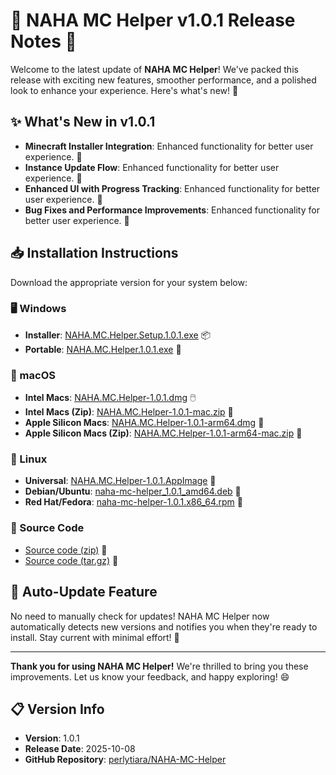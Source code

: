 # 🎉 NAHA MC Helper v1.0.1 Release Notes 🚀

Welcome to the latest update of **NAHA MC Helper**! We've packed this release with exciting new features, smoother performance, and a polished look to enhance your experience. Here's what's new! 🌟

## ✨ What's New in v1.0.1

- **Minecraft Installer Integration**: Enhanced functionality for better user experience. 💎
- **Instance Update Flow**: Enhanced functionality for better user experience. 💎
- **Enhanced UI with Progress Tracking**: Enhanced functionality for better user experience. 💎
- **Bug Fixes and Performance Improvements**: Enhanced functionality for better user experience. 💎

## 📥 Installation Instructions

Download the appropriate version for your system below:

### 🖥️ Windows

- **Installer**: [NAHA.MC.Helper.Setup.1.0.1.exe](https://github.com/perlytiara/NAHA-MC-Helper/releases/download/v1.0.1/NAHA.MC.Helper.Setup.1.0.1.exe) 📦
- **Portable**: [NAHA.MC.Helper.1.0.1.exe](https://github.com/perlytiara/NAHA-MC-Helper/releases/download/v1.0.1/NAHA.MC.Helper.1.0.1.exe) 💼

### 🍎 macOS

- **Intel Macs**: [NAHA.MC.Helper-1.0.1.dmg](https://github.com/perlytiara/NAHA-MC-Helper/releases/download/v1.0.1/NAHA.MC.Helper-1.0.1.dmg) 🖱️
- **Intel Macs (Zip)**: [NAHA.MC.Helper-1.0.1-mac.zip](https://github.com/perlytiara/NAHA-MC-Helper/releases/download/v1.0.1/NAHA.MC.Helper-1.0.1-mac.zip) 📎
- **Apple Silicon Macs**: [NAHA.MC.Helper-1.0.1-arm64.dmg](https://github.com/perlytiara/NAHA-MC-Helper/releases/download/v1.0.1/NAHA.MC.Helper-1.0.1-arm64.dmg) 🍏
- **Apple Silicon Macs (Zip)**: [NAHA.MC.Helper-1.0.1-arm64-mac.zip](https://github.com/perlytiara/NAHA-MC-Helper/releases/download/v1.0.1/NAHA.MC.Helper-1.0.1-arm64-mac.zip) 📎

### 🐧 Linux

- **Universal**: [NAHA.MC.Helper-1.0.1.AppImage](https://github.com/perlytiara/NAHA-MC-Helper/releases/download/v1.0.1/NAHA.MC.Helper-1.0.1.AppImage) 🐧
- **Debian/Ubuntu**: [naha-mc-helper_1.0.1_amd64.deb](https://github.com/perlytiara/NAHA-MC-Helper/releases/download/v1.0.1/naha-mc-helper_1.0.1_amd64.deb) 📀
- **Red Hat/Fedora**: [naha-mc-helper-1.0.1.x86_64.rpm](https://github.com/perlytiara/NAHA-MC-Helper/releases/download/v1.0.1/naha-mc-helper-1.0.1.x86_64.rpm) 🔧

### 📂 Source Code

- [Source code (zip)](https://github.com/perlytiara/NAHA-MC-Helper/archive/refs/tags/v1.0.1.zip) 📜
- [Source code (tar.gz)](https://github.com/perlytiara/NAHA-MC-Helper/archive/refs/tags/v1.0.1.tar.gz) 📜

## 🔄 Auto-Update Feature

No need to manually check for updates! NAHA MC Helper now automatically detects new versions and notifies you when they're ready to install. Stay current with minimal effort! 🔔

---

**Thank you for using NAHA MC Helper!** We're thrilled to bring you these improvements. Let us know your feedback, and happy exploring! 😄

## 📋 Version Info

- **Version**: 1.0.1
- **Release Date**: 2025-10-08
- **GitHub Repository**: [perlytiara/NAHA-MC-Helper](https://github.com/perlytiara/NAHA-MC-Helper)
